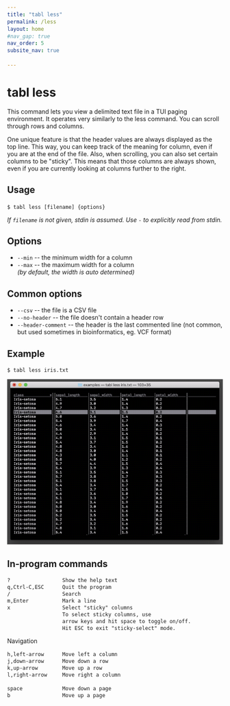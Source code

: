 ```yaml
---
title: "tabl less"
permalink: /less
layout: home
#nav_gap: true
nav_order: 5
subsite_nav: true

---
```


# tabl less

This command lets you view a delimited text file in a TUI paging environment. It operates very similarly to the less command. You can scroll through rows and columns. 

One unique feature is that the header values are always displayed as the top line. This way, you can keep track of the meaning for column, even if you are at the end of the file. Also, when scrolling, you can also set certain columns to be "sticky". This means that those columns are always shown, even if you are currently looking at columns further to the right.

## Usage

`$ tabl less [filename] {options}`  
    
*If `filename` is not given, stdin is assumed. Use `-` to explicitly read from stdin.*
## Options

* `--min`           -- the minimum width for a column
* `--max`           -- the maximum width for a column  
*(by default, the width is auto determined)*

## Common options
* `--csv`            -- the file is a CSV file
* `--no-header`      -- the file doesn't contain a header row
* `--header-comment` -- the header is the last commented line (not common, but used sometimes in bioinformatics, eg. VCF format)

## Example

    $ tabl less iris.txt

![tabl less](/assets/img/tabl-less.png)

## In-program commands

    ?                 Show the help text
    q,Ctrl-C,ESC      Quit the program
    /                 Search
    m,Enter           Mark a line
    x                 Select "sticky" columns
                      To select sticky columns, use 
                      arrow keys and hit space to toggle on/off.
                      Hit ESC to exit "sticky-select" mode.
    

Navigation

    h,left-arrow      Move left a column  
    j,down-arrow      Move down a row
    k,up-arrow        Move up a row  
    l,right-arrow     Move right a column  
    
    space             Move down a page
    b                 Move up a page

    

